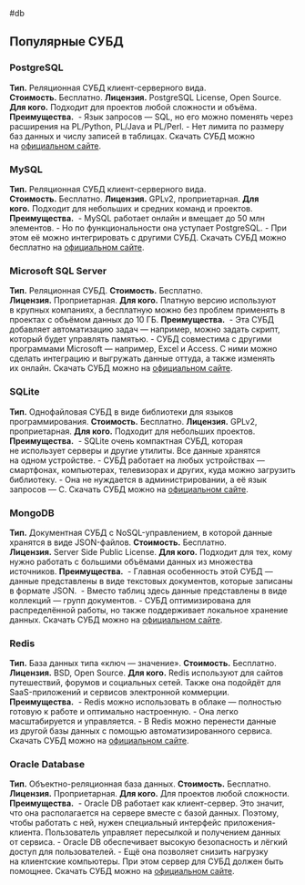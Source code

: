 #db

## Популярные СУБД

### **PostgreSQL**
**Тип.** Реляционная СУБД клиент-серверного вида.
**Стоимость.** Бесплатно.
**Лицензия.** PostgreSQL License, Open Source.
**Для кого.** Подходит для проектов любой сложности и объёма.
**Преимущества.** 
	- Язык запросов — SQL, но его можно поменять через расширения на PL/Python, PL/Java и PL/Perl. 
	- Нет лимита по размеру баз данных и числу записей в таблицах.
Скачать СУБД можно на [официальном сайте](https://www.postgresql.org/).


### **MySQL**
**Тип.** Реляционная СУБД клиент-серверного вида.
**Стоимость.** Бесплатно.
**Лицензия.** GPLv2, проприетарная.
**Для кого.** Подходит для небольших и средних команд и проектов.
**Преимущества.** 
	- MySQL работает онлайн и вмещает до 50 млн элементов. 
	- Но по функциональности она уступает PostgreSQL. 
	- При этом её можно интегрировать с другими СУБД.
Скачать СУБД можно бесплатно на [официальном сайте](https://www.mysql.com/).


### **Microsoft SQL Server**
**Тип.** Реляционная СУБД.
**Стоимость.** Бесплатно.
**Лицензия.** Проприетарная.
**Для кого.** Платную версию используют в крупных компаниях, а бесплатную можно без проблем применять в проектах с объёмом данных до 10 ГБ.
**Преимущества.** 
	- Эта СУБД добавляет автоматизацию задач — например, можно задать скрипт, который будет управлять памятью. 
	- СУБД совместима с другими программами Microsoft — например, Excel и Access. С ними можно сделать интеграцию и выгружать данные оттуда, а также изменять их онлайн.
Скачать СУБД можно на [официальном сайте](https://www.microsoft.com/en-us/sql-server/sql-server-downloads).


### **SQLite**
**Тип.** Однофайловая СУБД в виде библиотеки для языков программирования.
**Стоимость.** Бесплатно.
**Лицензия.** GPLv2, проприетарная.
**Для кого.** Подходит для небольших проектов.
**Преимущества.** 
	- SQLite очень компактная СУБД, которая не использует серверы и другие утилиты. Все данные хранятся на одном устройстве.
	- СУБД работает на любых устройствах — смартфонах, компьютерах, телевизорах и других, куда можно загрузить библиотеку. 
	- Она не нуждается в администрировании, а её язык запросов — C.
Скачать СУБД можно на [официальном сайте](https://www.sqlite.org/index.html).


### **MongoDB**
**Тип.** Документная СУБД с NoSQL-управлением, в которой данные хранятся в виде JSON-файлов.
**Стоимость.** Бесплатно.
**Лицензия.** Server Side Public License.
**Для кого.** Подходит для тех, кому нужно работать с большими объёмами данных из множества источников.
**Преимущества.** 
	- Главная особенность этой СУБД — данные представлены в виде текстовых документов, которые записаны в формате JSON. 
	- Вместо таблиц здесь данные представлены в виде коллекций — групп документов. 
	- СУБД оптимизирована для распределённой работы, но также поддерживает локальное хранение данных.
Скачать СУБД можно на [официальном сайте](https://www.mongodb.com/).


### **Redis**
**Тип.** База данных типа «ключ — значение».
**Стоимость.** Бесплатно.
**Лицензия.** BSD, Open Source.
**Для кого.** Redis используют для сайтов путешествий, форумов и социальных сетей. Также она подойдёт для SaaS-приложений и сервисов электронной коммерции.
**Преимущества.** 
	- Redis можно использовать в облаке — полностью готовую к работе и оптимально настроенную. 
	- Она легко масштабируется и управляется.
	- В Redis можно перенести данные из другой базы данных с помощью автоматизированного сервиса.
Скачать СУБД можно на [официальном сайте](https://redis.io/).


### **Oracle Database**
**Тип.** Объектно-реляционная база данных.
**Стоимость.** Бесплатно.
**Лицензия.** Проприетарная.
**Для кого.** Для проектов любой сложности.
**Преимущества.** 
	- Oracle DB работает как клиент-сервер. Это значит, что она располагается на сервере вместе с базой данных. Поэтому, чтобы работать с ней, нужен специальный интерфейс приложения-клиента. Пользователь управляет пересылкой и получением данных от сервиса.
	- Oracle DB обеспечивает высокую безопасность и лёгкий доступ для пользователей. 
	- Ещё она позволяет снизить нагрузку на клиентские компьютеры. При этом сервер для СУБД должен быть помощнее.
Скачать СУБД можно на [официальном сайте](https://redis.io/).
